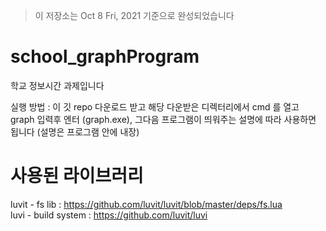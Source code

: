 > 이 저장소는 Oct 8 Fri, 2021 기준으로 완성되었습니다

# school_graphProgram
학교 정보시간 과제입니다

실행 방법 : 이 깃 repo 다운로드 받고 해당 다운받은 디렉터리에서 cmd 를 열고  
graph 입력후 엔터 (graph.exe), 그다음 프로그램이 띄워주는 설명에 따라 사용하면 됩니다 (설명은 프로그램 안에 내장)  

# 사용된 라이브러리
luvit - fs lib : https://github.com/luvit/luvit/blob/master/deps/fs.lua  
luvi - build system : https://github.com/luvit/luvi  
